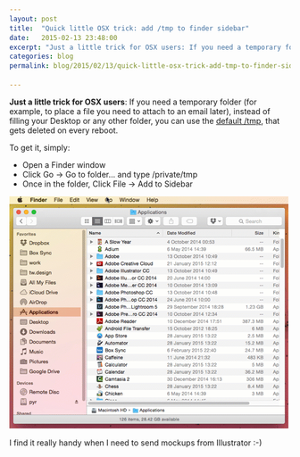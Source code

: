 ```yaml
---
layout: post
title:  "Quick little OSX trick: add /tmp to finder sidebar"
date:   2015-02-13 23:48:00
excerpt: "Just a little trick for OSX users: If you need a temporary folder for example, to drop a file you leed to attach to an email later, you can use"
categories: blog
permalink: blog/2015/02/13/quick-little-osx-trick-add-tmp-to-finder-sidebar

---
```


**Just a little trick for OSX users**: If you need a temporary folder (for example, to place a file you need to attach to an email later), instead of filling your Desktop or any other folder, you can use the [default /tmp](http://en.wikipedia.org/wiki/Temporary_folder), that gets deleted on every reboot.

To get it, simply:

* Open a Finder window
* Click Go → Go to folder... and type /private/tmp
* Once in the folder, Click File → Add to Sidebar

<p><img class="full-width-image" src="/images/add_tmp_to_finder_sidebar.gif" /></p>

I find it really handy when I need to send mockups from Illustrator :-)